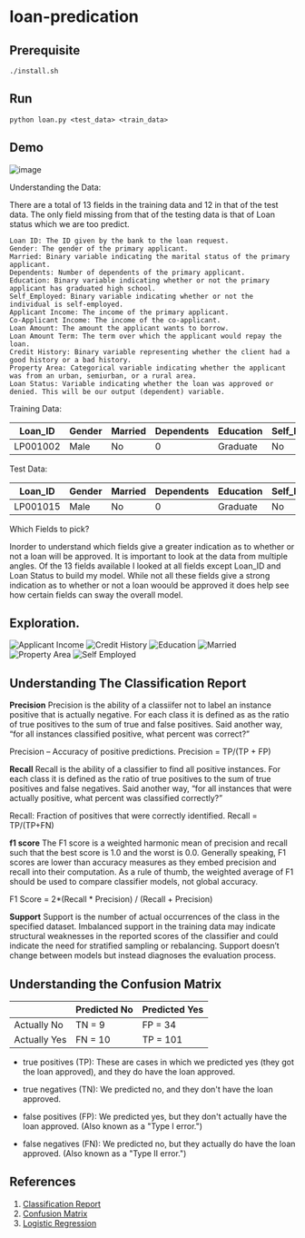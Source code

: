 # loan-predication

## Prerequisite
    ./install.sh
    
## Run
    python loan.py <test_data> <train_data>
    
## Demo
![image](https://user-images.githubusercontent.com/17595044/68384081-c0af1d00-014e-11ea-861e-358a7f8a2c96.png)

Understanding the Data:

There are a total of 13 fields in the training data and 12 in that of the test data. The only field missing from that of the testing data is that of Loan status which we are too predict.

    Loan ID: The ID given by the bank to the loan request.
    Gender: The gender of the primary applicant.
    Married: Binary variable indicating the marital status of the primary applicant.
    Dependents: Number of dependents of the primary applicant.
    Education: Binary variable indicating whether or not the primary applicant has graduated high school.
    Self_Employed: Binary variable indicating whether or not the individual is self-employed.
    Applicant Income: The income of the primary applicant.
    Co-Applicant Income: The income of the co-applicant.
    Loan Amount: The amount the applicant wants to borrow.
    Loan Amount Term: The term over which the applicant would repay the loan.
    Credit History: Binary variable representing whether the client had a good history or a bad history.
    Property Area: Categorical variable indicating whether the applicant was from an urban, semiurban, or a rural area.
    Loan Status: Variable indicating whether the loan was approved or denied. This will be our output (dependent) variable.

Training Data:

| Loan_ID | Gender | Married | Dependents | Education | Self_Employed | ApplicantIncome | CoapplicantIncome | LoanAmount | Loan_Amount_Term | Credit_History | Property_Area | Loan_Status |
| ------- | ------ | ------- | ---------- | --------- | ------------- | --------------- | ----------------- | ---------- | ---------------- | -------------- | ------------- | ----------- |
| LP001002 | Male   | No     | 0           | Graduate | No             | 5849           | 0                 |            | 360              | 1              | Urban          | Y           |


Test Data:

| Loan_ID | Gender | Married | Dependents | Education | Self_Employed | ApplicantIncome | CoapplicantIncome | LoanAmount | Loan_Amount_Term | Credit_History | Property_Area |
| ------- | ------ | ------- | ---------- | --------- | ------------- | --------------- | ----------------- | ---------- | ---------------- | -------------- | ------------- |
| LP001015 | Male   | No     | 0           | Graduate | No             | 5720           | 0                 | 110        | 360              | 1              | Urban         | 


Which Fields to pick?

Inorder to understand which fields give a greater indication as to whether or not a loan will be approved. It is important to look at the data from multiple angles. Of the 13 fields available I looked at all fields except Loan_ID and Loan Status to build my model. While not all these fields give a strong indication as to whether or not a loan woould be approved it does help see how certain fields can sway the overall model.

## Exploration.

![Applicant Income](https://github.com/mikeyPower/loan-predication/blob/master/explore/output_applicant_income.png)
![Credit History](https://github.com/mikeyPower/loan-predication/blob/master/explore/output_credit_history.png)
![Education](https://github.com/mikeyPower/loan-predication/blob/master/explore/output_education.png)
![Married](https://github.com/mikeyPower/loan-predication/blob/master/explore/output_married.png)
![Property Area](https://github.com/mikeyPower/loan-predication/blob/master/explore/output_property_area.png)
![Self Employed](https://github.com/mikeyPower/loan-predication/blob/master/explore/output_self_employed.png)

## Understanding The Classification Report

**Precision**
Precision is the ability of a classiifer not to label an instance positive that is actually negative. For each class it is defined as as the ratio of true positives to the sum of true and false positives. Said another way, “for all instances classified positive, what percent was correct?”

Precision – Accuracy of positive predictions.
Precision = TP/(TP + FP)

**Recall**
Recall is the ability of a classifier to find all positive instances. For each class it is defined as the ratio of true positives to the sum of true positives and false negatives. Said another way, “for all instances that were actually positive, what percent was classified correctly?”

Recall: Fraction of positives that were correctly identified.
Recall = TP/(TP+FN)

**f1 score**
The F1 score is a weighted harmonic mean of precision and recall such that the best score is 1.0 and the worst is 0.0. Generally speaking, F1 scores are lower than accuracy measures as they embed precision and recall into their computation. As a rule of thumb, the weighted average of F1 should be used to compare classifier models, not global accuracy.

F1 Score = 2*(Recall * Precision) / (Recall + Precision)

**Support**
Support is the number of actual occurrences of the class in the specified dataset. Imbalanced support in the training data may indicate structural weaknesses in the reported scores of the classifier and could indicate the need for stratified sampling or rebalancing. Support doesn’t change between models but instead diagnoses the evaluation process.

## Understanding the Confusion Matrix

|   |  Predicted No | Predicted Yes |
|---|---|---|
| Actually No | TN = 9  | FP = 34  |
|  Actually Yes |  FN = 10 | TP = 101  |

* true positives (TP): These are cases in which we predicted yes (they got the loan approved), and they do have the loan approved.

* true negatives (TN): We predicted no, and they don't have the loan approved.

* false positives (FP): We predicted yes, but they don't actually have the loan approved. (Also known as a "Type I error.")

* false negatives (FN): We predicted no, but they actually do have the loan approved. (Also known as a "Type II error.")

## References
1. [Classification Report](https://www.scikit-yb.org/en/latest/api/classifier/classification_report.html)
2. [Confusion Matrix](https://www.dataschool.io/simple-guide-to-confusion-matrix-terminology/)
3. [Logistic Regression](https://datascienceplus.com/logistic-regression-with-python/)
